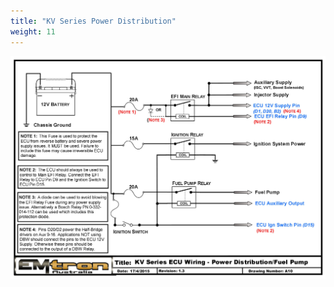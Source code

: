 ```yaml
---
title: "KV Series Power Distribution"
weight: 11
---
```


![Image](</img/KV Series Power Distribution Wiring - A1014.jpg>)
